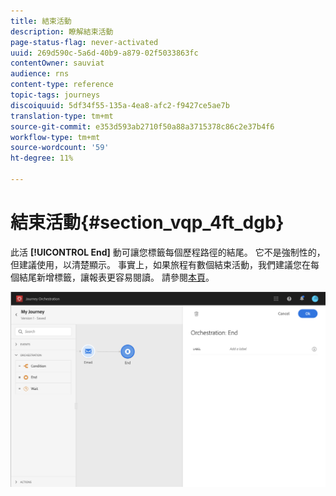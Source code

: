 ```yaml
---
title: 結束活動
description: 瞭解結束活動
page-status-flag: never-activated
uuid: 269d590c-5a6d-40b9-a879-02f5033863fc
contentOwner: sauviat
audience: rns
content-type: reference
topic-tags: journeys
discoiquuid: 5df34f55-135a-4ea8-afc2-f9427ce5ae7b
translation-type: tm+mt
source-git-commit: e353d593ab2710f50a88a3715378c86c2e37b4f6
workflow-type: tm+mt
source-wordcount: '59'
ht-degree: 11%

---
```



# 結束活動{#section_vqp_4ft_dgb}

此活 **[!UICONTROL End]** 動可讓您標籤每個歷程路徑的結尾。 它不是強制性的，但建議使用，以清楚顯示。 事實上，如果旅程有數個結束活動，我們建議您在每個結尾新增標籤，讓報表更容易閱讀。 請參閱[本頁](../reporting/about-journey-reports.md)。

![](../assets/journey54.png)

